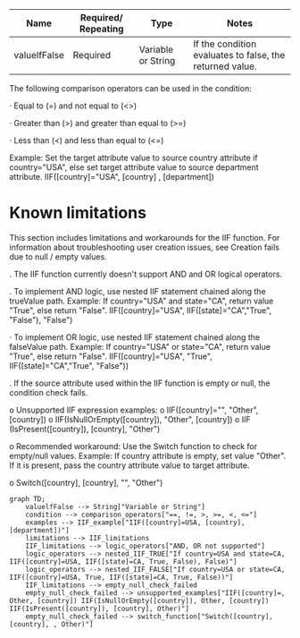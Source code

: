 | Name           | Required/ Repeating | Type             | Notes                                                   |
| -------------- | ------------------- | ---------------- | ------------------------------------------------------- |
| valuelfFalse   | Required            | Variable or String | If the condition evaluates to false, the returned value. |

The following comparison operators can be used in the condition:

· Equal to (=) and not equal to (<>)

· Greater than (>) and greater than equal to (>=)

· Less than (<) and less than equal to (<=)

Example: Set the target attribute value to source country attribute if country="USA", else set target attribute value to source department attribute. IIF([country]="USA", [country] , [department])

# Known limitations

This section includes limitations and workarounds for the IIF function. For information about troubleshooting user creation issues, see Creation fails due to null / empty values.

. The IIF function currently doesn't support AND and OR logical operators.

. To implement AND logic, use nested IIF statement chained along the trueValue path. Example: If country="USA" and state="CA", return value "True", else return "False". IIF([country]="USA", IIF([state]="CA","True", "False"), "False")

· To implement OR logic, use nested IIF statement chained along the falseValue path. Example: If country="USA" or state="CA", return value "True", else return "False". IIF([country]="USA", "True", IIF([state]="CA","True", "False"))

. If the source attribute used within the IIF function is empty or null, the condition check fails.

o Unsupported IIF expression examples:
  o IIF([country]="", "Other", [country])
  o IIF(IsNullOrEmpty([country]), "Other", [country])
  o IIF (IsPresent([country]), [country], "Other")

o Recommended workaround: Use the Switch function to check for empty/null values. Example: If country attribute is empty, set value "Other". If it is present, pass the country attribute value to target attribute.

  o Switch([country], [country], "", "Other")

```mermaid
graph TD;
    valuelfFalse --> String["Variable or String"]
    condition --> comparison_operators["==, !=, >, >=, <, <="]
    examples --> IIF_example["IIF([country]=USA, [country], [department])"]
    limitations --> IIF_limitations
    IIF_limitations --> logic_operators["AND, OR not supported"]
    logic_operators --> nested_IIF_TRUE["If country=USA and state=CA, IIF([country]=USA, IIF([state]=CA, True, False), False)"]
    logic_operators --> nested_IIF_FALSE["If country=USA or state=CA, IIF([country]=USA, True, IIF([state]=CA, True, False))"]
    IIF_limitations --> empty_null_check_failed
    empty_null_check_failed --> unsupported_examples["IIF([country]=, Other, [country]) IIF(IsNullOrEmpty([country]), Other, [country]) IIF(IsPresent([country]), [country], Other)"]
    empty_null_check_failed --> switch_function["Switch([country], [country], , Other)"]
```